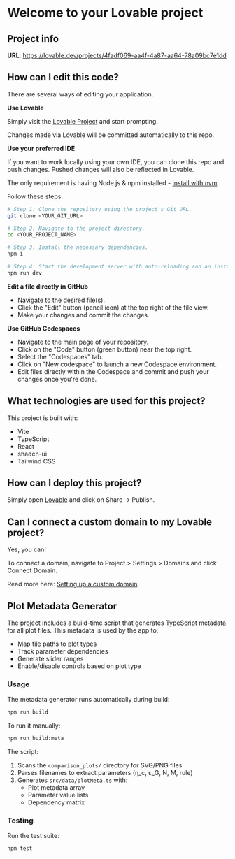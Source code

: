 # Welcome to your Lovable project

## Project info

**URL**: https://lovable.dev/projects/4fadf069-aa4f-4a87-aa64-78a09bc7e1dd

## How can I edit this code?

There are several ways of editing your application.

**Use Lovable**

Simply visit the [Lovable Project](https://lovable.dev/projects/4fadf069-aa4f-4a87-aa64-78a09bc7e1dd) and start prompting.

Changes made via Lovable will be committed automatically to this repo.

**Use your preferred IDE**

If you want to work locally using your own IDE, you can clone this repo and push changes. Pushed changes will also be reflected in Lovable.

The only requirement is having Node.js & npm installed - [install with nvm](https://github.com/nvm-sh/nvm#installing-and-updating)

Follow these steps:

```sh
# Step 1: Clone the repository using the project's Git URL.
git clone <YOUR_GIT_URL>

# Step 2: Navigate to the project directory.
cd <YOUR_PROJECT_NAME>

# Step 3: Install the necessary dependencies.
npm i

# Step 4: Start the development server with auto-reloading and an instant preview.
npm run dev
```

**Edit a file directly in GitHub**

- Navigate to the desired file(s).
- Click the "Edit" button (pencil icon) at the top right of the file view.
- Make your changes and commit the changes.

**Use GitHub Codespaces**

- Navigate to the main page of your repository.
- Click on the "Code" button (green button) near the top right.
- Select the "Codespaces" tab.
- Click on "New codespace" to launch a new Codespace environment.
- Edit files directly within the Codespace and commit and push your changes once you're done.

## What technologies are used for this project?

This project is built with:

- Vite
- TypeScript
- React
- shadcn-ui
- Tailwind CSS

## How can I deploy this project?

Simply open [Lovable](https://lovable.dev/projects/4fadf069-aa4f-4a87-aa64-78a09bc7e1dd) and click on Share -> Publish.

## Can I connect a custom domain to my Lovable project?

Yes, you can!

To connect a domain, navigate to Project > Settings > Domains and click Connect Domain.

Read more here: [Setting up a custom domain](https://docs.lovable.dev/tips-tricks/custom-domain#step-by-step-guide)

## Plot Metadata Generator

The project includes a build-time script that generates TypeScript metadata for all plot files. This metadata is used by the app to:
- Map file paths to plot types
- Track parameter dependencies
- Generate slider ranges
- Enable/disable controls based on plot type

### Usage

The metadata generator runs automatically during build:
```bash
npm run build
```

To run it manually:
```bash
npm run build:meta
```

The script:
1. Scans the `comparison_plots/` directory for SVG/PNG files
2. Parses filenames to extract parameters (η_c, ε_G, N, M, rule)
3. Generates `src/data/plotMeta.ts` with:
   - Plot metadata array
   - Parameter value lists
   - Dependency matrix

### Testing

Run the test suite:
```bash
npm test
```
